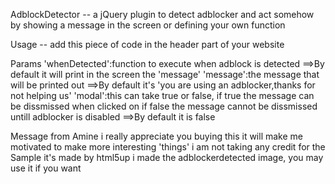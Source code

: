 AdblockDetector
	-- a jQuery plugin to detect adblocker and act somehow by showing a message in the screen
	or defining your own function

Usage
	-- add this piece of code in the header part of your website
	<script src="adblockdetector.js"></script>
	<script type="text/javascript">
		$(document).ready(function()
		{
			$.AdblockDetector
			({
				modal:false,
				message:$('<img>',
					src:'adblockdetected.jpg'
				)
			});
		});
	</script>


Params
	'whenDetected':function to execute when adblock is detected
			==>By default it will print in the screen the 'message'
	'message':the message that will be printed out
			==>By default it's 'you are using an adblocker,thanks for not helping us'
	'modal':this can take true or false, 
		if true the message can be dissmissed when clicked on
		if false the message cannot be dissmissed untill adblocker is disabled
			==>By default it is false

Message from Amine
i really appreciate you buying this it will make me motivated to make more interesting 'things'
i am not taking any credit for the Sample it's made by html5up
i made the adblockerdetected image, you may use it if you want